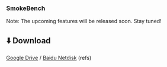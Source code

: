 
### SmokeBench

Note: The upcoming features will be released soon. Stay tuned!

## ⬇️ Download
 [Google Drive](https://drive.google.com/file/d/1NfusIRKwB9el2TpD2xYMOB1fIxPf8PW8/view?usp=drive_link) / [Baidu Netdisk]( https://pan.baidu.com/s/15mE9RGq8PgkD5WVlidSvfw) (refs) 


<!-- # <p align=center> <img src="https://github.com/user-attachments/assets/c98f3f48-ab08-4e34-9b51-4b88ca880be7" width="40" height="40"> `SmokeBench: A Real-World Dataset for Surveillance Image Desmoking in Early-Stage Fire Scenes`
[Paper](https://xxxxxxxxxxx) | [Project Page](https://github.com/xxxxxxx) 

> Wenzhuo Jin, Qianfeng Yang, Xianhao Wu, Hongming Chen, Xiang Chen

>Beijing Jiaotong University, Dalian Polytechnic University, Nanjing University of Aeronautics and Astronautics, Dalian Maritime University, Nanjing University of Science and Technology
---
## :hammer: Dataset pipeline
![Example](https://github.com/user-attachments/assets/56269b19-0c2a-47b4-a4ac-4e5bf4ed3073)

## :date: Illustration of the SmokeBench dataset
![sample](https://github.com/user-attachments/assets/963be778-f7cd-49c8-94fb-e7010692d1dc)

## ⬇️ Download
(The datasets are hosted on both Google Drive and BaiduPan)
| Download | Description | 
|:-----: |:-----: |
| [Google Drive](https://drive.google.com/file/d/1NfusIRKwB9el2TpD2xYMOB1fIxPf8PW8/view?usp=drive_link) / [Baidu Netdisk]( https://pan.baidu.com/s/15mE9RGq8PgkD5WVlidSvfw) (refs) | A total of 9875 pairs for training and 100 pairs for testing. |

## 🎯 Evaluation 

The PSNR, SSIM, and LPIPS results are computed by using this [Python Code](evaluation.py).
## 🎨 Results
### Quantitative Results
| Method | 
|:-----: |
|Xrestormer|
|Xrestormer|
|Xrestormer|
|Xrestormer|
### Qualitative Results

## 🤗 Citation
If you find this project useful in your research, please consider citing:
```
@inproceedings{SmokeBench,
    title={xxxxx},
    author={Jin, Wenzhuo and Yang, Qianfeng and Wu, Xianhao and Chen, Hongming and Chen, Xiang},
    booktitle={xxxx},
    year={2025}
}
```

## Disclaimer
Please only use the dataset for research purposes.

## Contact
If you have any questions, please feel free to reach me out at chenxiang@njust.edu.cn
-->
